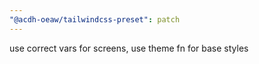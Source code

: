 ```yaml
---
"@acdh-oeaw/tailwindcss-preset": patch
---
```


use correct vars for screens, use theme fn for base styles
